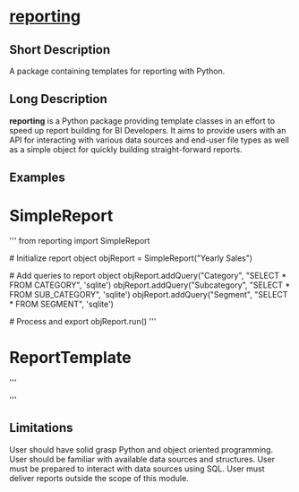 # [reporting](https://github.com/deschman/reporting)

## Short Description
A package containing templates for reporting with Python.

## Long Description
**reporting** is a Python package providing template classes in an effort to
speed up report building for BI Developers. It aims to provide users with an
API for interacting with various data sources and end-user file types as well
as a simple object for quickly building straight-forward reports.

## Examples
# SimpleReport
'''
from reporting import SimpleReport


\# Initialize report object
objReport = SimpleReport("Yearly Sales")

\# Add queries to report object
objReport.addQuery("Category", "SELECT * FROM CATEGORY", 'sqlite')
objReport.addQuery("Subcategory", "SELECT * FROM SUB_CATEGORY", 'sqlite')
objReport.addQuery("Segment", "SELECT * FROM SEGMENT", 'sqlite')

\# Process and export
objReport.run()
'''

# ReportTemplate
'''

'''


## Limitations
User should have solid grasp Python and object oriented programming.
User should be familiar with available data sources and structures.
User must be prepared to interact with data sources using SQL.
User must deliver reports outside the scope of this module.
